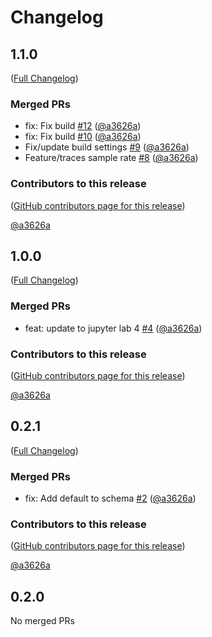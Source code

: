 # Changelog

<!-- <START NEW CHANGELOG ENTRY> -->

## 1.1.0

([Full Changelog](https://github.com/team-monolith-product/jupyterlab-sentry/compare/v1.0.0...14f71cec847194956c1e01abbcbb507f7d6f655d))

### Merged PRs

- fix: Fix build [#12](https://github.com/team-monolith-product/jupyterlab-sentry/pull/12) ([@a3626a](https://github.com/a3626a))
- fix: Fix build [#10](https://github.com/team-monolith-product/jupyterlab-sentry/pull/10) ([@a3626a](https://github.com/a3626a))
- Fix/update build settings [#9](https://github.com/team-monolith-product/jupyterlab-sentry/pull/9) ([@a3626a](https://github.com/a3626a))
- Feature/traces sample rate [#8](https://github.com/team-monolith-product/jupyterlab-sentry/pull/8) ([@a3626a](https://github.com/a3626a))

### Contributors to this release

([GitHub contributors page for this release](https://github.com/team-monolith-product/jupyterlab-sentry/graphs/contributors?from=2022-10-08&to=2023-02-06&type=c))

[@a3626a](https://github.com/search?q=repo%3Ateam-monolith-product%2Fjupyterlab-sentry+involves%3Aa3626a+updated%3A2022-10-08..2023-02-06&type=Issues)

<!-- <END NEW CHANGELOG ENTRY> -->

## 1.0.0

([Full Changelog](https://github.com/team-monolith-product/jupyterlab-sentry/compare/v0.2.1...0c2a30edf86436add78f4d12cd60cc2db6ba5d8e))

### Merged PRs

- feat: update to jupyter lab 4 [#4](https://github.com/team-monolith-product/jupyterlab-sentry/pull/4) ([@a3626a](https://github.com/a3626a))

### Contributors to this release

([GitHub contributors page for this release](https://github.com/team-monolith-product/jupyterlab-sentry/graphs/contributors?from=2022-04-12&to=2022-10-08&type=c))

[@a3626a](https://github.com/search?q=repo%3Ateam-monolith-product%2Fjupyterlab-sentry+involves%3Aa3626a+updated%3A2022-04-12..2022-10-08&type=Issues)

## 0.2.1

([Full Changelog](https://github.com/team-monolith-product/jupyterlab-sentry/compare/v0.2.0...5a0593d34d657e47226b4e73202b9b40ec4d04a6))

### Merged PRs

- fix: Add default to schema [#2](https://github.com/team-monolith-product/jupyterlab-sentry/pull/2) ([@a3626a](https://github.com/a3626a))

### Contributors to this release

([GitHub contributors page for this release](https://github.com/team-monolith-product/jupyterlab-sentry/graphs/contributors?from=2022-04-12&to=2022-04-12&type=c))

[@a3626a](https://github.com/search?q=repo%3Ateam-monolith-product%2Fjupyterlab-sentry+involves%3Aa3626a+updated%3A2022-04-12..2022-04-12&type=Issues)

## 0.2.0

No merged PRs
